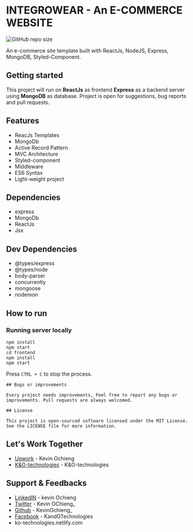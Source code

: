 # INTEGROWEAR - An E-COMMERCE WEBSITE

![GitHub repo size](https://github.com/KevinOchiengg/integrowear)

An e-commerce site template built with ReactJs, NodeJS, Express, MongoDB, Styled-Component.

## Getting started

This project will run on **ReactJs** as frontend **Express** as a backend server using **MongoDB** as database. Project is open for suggestions, bug reports and pull requests.

## Features

- ReacJs Templates
- MongoDb
- Active Record Pattern
- MVC Architecture
- Styled-component
- Middleware
- ES6 Syntax
- Light-weight project

## Dependencies

- express
- MongoDb
- ReactJs
- Jsx

## Dev Dependencies

- @types/express
- @types/node
- body-parser
- concurrently
- mongoose
- nodemon

## How to run

### Running server locally

```
npm install
npm start
cd frontend
npm install
npm start
```

Press `CTRL + C` to stop the process.

```
## Bugs or improvements

Every project needs improvements, Feel free to report any bugs or improvements. Pull requests are always welcomed.

## License

This project is open-sourced software licensed under the MIT License. See the LICENSE file for more information.
```

## Let's Work Together

- [Upwork](https://www.upwork.com/freelancers/~01c404581bb31bf21d/ 'Upwork') - Kevin Ochieng
- [K&O-technologies](https://ko-technologies.netlify.com/KevinOchiengg 'K&O-technologies') - K&O-technologies

## Support & Feedbacks

- [LinkedIN](https://www.linkedin.com/in/kevin-ochiengg/ 'Linkedin') - kevin Ochieng
- [Twitter](https://www.twitter.com/itsaadarsh_ 'Twitter') - Kevin OChieng\_
- [Github](https://github.com/KevinOchiengg 'Github') - KevinOchieng\_
- [Facebook](https://www.facebook.com/KandOTechnologies 'Facebook') - KandOTechnologies
- ko-technologies.netlify.com

